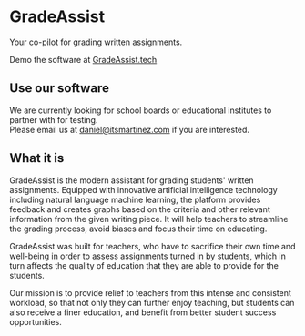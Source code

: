 # GradeAssist
Your co-pilot for grading written assignments.  

Demo the software at <a href="https://gradeassist.tech" target="_blank">GradeAssist.tech</a>

Use our software
--
We are currently looking for school boards or educational institutes to partner with for testing.  
Please email us at daniel@itsmartinez.com if you are interested.

What it is
---
GradeAssist is the modern assistant for grading students' written assignments. Equipped with innovative artificial intelligence technology including natural language machine learning, the platform provides feedback and creates graphs based on the criteria and other relevant information from the given writing piece. It will help teachers to streamline the grading process, avoid biases and focus their time on educating.

GradeAssist was built for teachers, who have to sacrifice their own time and well-being in order to assess assignments turned in by students, which in turn affects the quality of education that they are able to provide for the students.

Our mission is to provide relief to teachers from this intense and consistent workload, so that not only they can further enjoy teaching, but students can also receive a finer education, and benefit from better student success opportunities.
